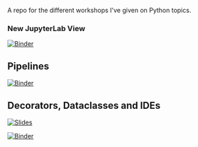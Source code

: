 A repo for the different workshops I've given on Python topics.

### New JupyterLab View
[![Binder](https://mybinder.org/badge_logo.svg)](https://mybinder.org/v2/gh/DanielTemesgen/python-workshops/master?urlpath=lab)

## Pipelines
[![Binder](https://mybinder.org/badge_logo.svg)](https://mybinder.org/v2/gh/DanielTemesgen/python-workshops/master?urlpath=lab/tree/Pipelines/Pipelines.ipynb)

## Decorators, Dataclasses and IDEs
[![Slides](https://img.shields.io/badge/Launch-Slides-brightgreen)](https://danieltemesgen.github.io/python-workshops/Decorators_Dataclasses_IDEs/#/)

[![Binder](https://mybinder.org/badge_logo.svg)](https://mybinder.org/v2/gh/DanielTemesgen/python-workshops/master?urlpath=lab/tree/Decorators_Dataclasses_IDEs/Decorators_Dataclasses_IDEs.ipynb)
